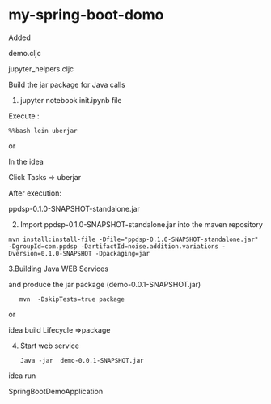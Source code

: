 # my-spring-boot-domo
Added

demo.cljc

jupyter_helpers.cljc

Build the jar package for Java calls

1. jupyter notebook init.ipynb file

Execute :

`%%bash
lein uberjar
`

or

In the idea

Click Tasks => uberjar

After execution:

ppdsp-0.1.0-SNAPSHOT-standalone.jar

2. Import ppdsp-0.1.0-SNAPSHOT-standalone.jar into the maven repository

 ```
 mvn install:install-file -Dfile="ppdsp-0.1.0-SNAPSHOT-standalone.jar" -DgroupId=com.ppdsp -DartifactId=noise.addition.variations -Dversion=0.1.0-SNAPSHOT -Dpackaging=jar

 ```
 
 3.Building Java WEB Services
 
 and produce the jar package (demo-0.0.1-SNAPSHOT.jar)
```
   mvn  -DskipTests=true package
   ```
   or

   idea build
   Lifecycle =>package
   
4. Start web service


       Java -jar  demo-0.0.1-SNAPSHOT.jar

        
idea run

SpringBootDemoApplication
